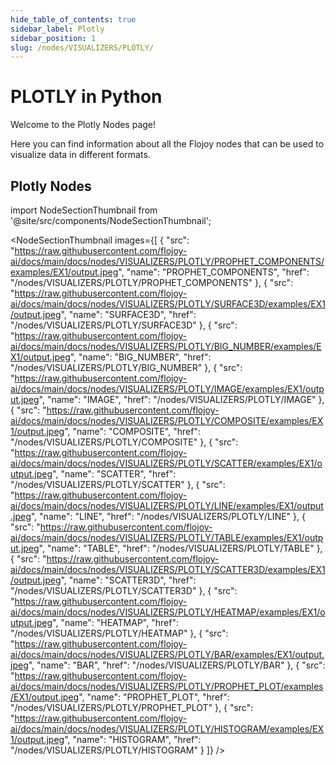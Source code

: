 ```yaml
---
hide_table_of_contents: true
sidebar_label: Plotly
sidebar_position: 1
slug: /nodes/VISUALIZERS/PLOTLY/
---
```


# PLOTLY in Python

Welcome to the Plotly Nodes page!

Here you can find information about all the Flojoy nodes that can be used to visualize data in different formats.

## Plotly Nodes


<!-- Custom component -->

import NodeSectionThumbnail from '@site/src/components/NodeSectionThumbnail';

<NodeSectionThumbnail images={[
   {
      "src": "https://raw.githubusercontent.com/flojoy-ai/docs/main/docs/nodes/VISUALIZERS/PLOTLY/PROPHET_COMPONENTS/examples/EX1/output.jpeg",
      "name": "PROPHET_COMPONENTS",
      "href": "/nodes/VISUALIZERS/PLOTLY/PROPHET_COMPONENTS"
   },
   {
      "src": "https://raw.githubusercontent.com/flojoy-ai/docs/main/docs/nodes/VISUALIZERS/PLOTLY/SURFACE3D/examples/EX1/output.jpeg",
      "name": "SURFACE3D",
      "href": "/nodes/VISUALIZERS/PLOTLY/SURFACE3D"
   },
   {
      "src": "https://raw.githubusercontent.com/flojoy-ai/docs/main/docs/nodes/VISUALIZERS/PLOTLY/BIG_NUMBER/examples/EX1/output.jpeg",
      "name": "BIG_NUMBER",
      "href": "/nodes/VISUALIZERS/PLOTLY/BIG_NUMBER"
   },
   {
      "src": "https://raw.githubusercontent.com/flojoy-ai/docs/main/docs/nodes/VISUALIZERS/PLOTLY/IMAGE/examples/EX1/output.jpeg",
      "name": "IMAGE",
      "href": "/nodes/VISUALIZERS/PLOTLY/IMAGE"
   },
   {
      "src": "https://raw.githubusercontent.com/flojoy-ai/docs/main/docs/nodes/VISUALIZERS/PLOTLY/COMPOSITE/examples/EX1/output.jpeg",
      "name": "COMPOSITE",
      "href": "/nodes/VISUALIZERS/PLOTLY/COMPOSITE"
   },
   {
      "src": "https://raw.githubusercontent.com/flojoy-ai/docs/main/docs/nodes/VISUALIZERS/PLOTLY/SCATTER/examples/EX1/output.jpeg",
      "name": "SCATTER",
      "href": "/nodes/VISUALIZERS/PLOTLY/SCATTER"
   },
   {
      "src": "https://raw.githubusercontent.com/flojoy-ai/docs/main/docs/nodes/VISUALIZERS/PLOTLY/LINE/examples/EX1/output.jpeg",
      "name": "LINE",
      "href": "/nodes/VISUALIZERS/PLOTLY/LINE"
   },
   {
      "src": "https://raw.githubusercontent.com/flojoy-ai/docs/main/docs/nodes/VISUALIZERS/PLOTLY/TABLE/examples/EX1/output.jpeg",
      "name": "TABLE",
      "href": "/nodes/VISUALIZERS/PLOTLY/TABLE"
   },
   {
      "src": "https://raw.githubusercontent.com/flojoy-ai/docs/main/docs/nodes/VISUALIZERS/PLOTLY/SCATTER3D/examples/EX1/output.jpeg",
      "name": "SCATTER3D",
      "href": "/nodes/VISUALIZERS/PLOTLY/SCATTER3D"
   },
   {
      "src": "https://raw.githubusercontent.com/flojoy-ai/docs/main/docs/nodes/VISUALIZERS/PLOTLY/HEATMAP/examples/EX1/output.jpeg",
      "name": "HEATMAP",
      "href": "/nodes/VISUALIZERS/PLOTLY/HEATMAP"
   },
   {
      "src": "https://raw.githubusercontent.com/flojoy-ai/docs/main/docs/nodes/VISUALIZERS/PLOTLY/BAR/examples/EX1/output.jpeg",
      "name": "BAR",
      "href": "/nodes/VISUALIZERS/PLOTLY/BAR"
   },
   {
      "src": "https://raw.githubusercontent.com/flojoy-ai/docs/main/docs/nodes/VISUALIZERS/PLOTLY/PROPHET_PLOT/examples/EX1/output.jpeg",
      "name": "PROPHET_PLOT",
      "href": "/nodes/VISUALIZERS/PLOTLY/PROPHET_PLOT"
   },
   {
      "src": "https://raw.githubusercontent.com/flojoy-ai/docs/main/docs/nodes/VISUALIZERS/PLOTLY/HISTOGRAM/examples/EX1/output.jpeg",
      "name": "HISTOGRAM",
      "href": "/nodes/VISUALIZERS/PLOTLY/HISTOGRAM"
   }
]} />
